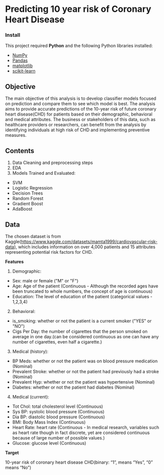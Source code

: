 # Predicting 10 year risk of Coronary Heart Disease

### Install

This project required **Python** and the following Python libraries installed:

- [NumPy](http://www.numpy.org/)
- [Pandas](http://pandas.pydata.org/)
- [matplotlib](http://matplotlib.org/)
- [scikit-learn](http://scikit-learn.org/stable/)

## Objective
The main objective of this analysis is to develop classifier models focused on prediction and compare them to see which model is best. The analysis aims to provide accurate predictions of the 10-year risk of future coronary heart disease(CHD) for patients
based on their demographic, behavioral and medical attributes. The business or stakeholders of this data, such as healthcare providers or researchers, can benefit from the analysis by identifying individuals at high risk of CHD and implementing preventive 
measures.

## Contents
1. Data Cleaning and preprocessing steps
2. EDA
3. Models Trained and Evaluated:
- SVM
- Logistic Regression
- Decision Trees
- Random Forest
- Gradient Boost
- AdaBoost

## Data
The chosen dataset is from Kaggle(https://www.kaggle.com/datasets/mamta1999/cardiovascular-risk-data), which includes information on over 4,000 patients and 15 attributes representing potential risk factors for CHD.

**Features**

1. Demographic:
- Sex: male or female ("M" or "F")
- Age: Age of the patient (Continuous - Although the recorded ages have been truncated to whole numbers, the concept of age is continuous)
- Education: The level of education of the patient (categorical values - 1,2,3,4)

2. Behavioral:
- is_smoking: whether or not the patient is a current smoker ("YES" or "NO")
- Cigs Per Day: the number of cigarettes that the person smoked on average in one day.(can be considered continuous as one can have any number of cigarettes, even half a cigarette.)

3. Medical (history):
- BP Meds: whether or not the patient was on blood pressure medication (Nominal)
- Prevalent Stroke: whether or not the patient had previously had a stroke (Nominal)
- Prevalent Hyp: whether or not the patient was hypertensive (Nominal)
- Diabetes: whether or not the patient had diabetes (Nominal)

4. Medical (current):
- Tot Chol: total cholesterol level (Continuous)
- Sys BP: systolic blood pressure (Continuous)
- Dia BP: diastolic blood pressure (Continuous)
- BMI: Body Mass Index (Continuous)
- Heart Rate: heart rate (Continuous - In medical research, variables such as heart rate though in fact discrete, yet are considered continuous because of large number of possible values.)
- Glucose: glucose level (Continuous)

**Target**

10-year risk of coronary heart disease CHD(binary: “1”, means “Yes”, “0” means “No”)
